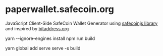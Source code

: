 # paperwallet.safecoin.org
JavaScript Client-Side SafeCoin Wallet Generator using [safecoinjs library](https://github.com/OleksandrBlack/safecoinjs) and inspired by [bitaddress.org](https://github.com/pointbiz/bitaddress.org)


yarn --ignore-engines install
npm run build

yarn global add serve
  serve -s build